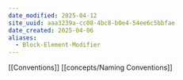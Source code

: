 ```yaml
---
date_modified: 2025-04-12
site_uuid: aaa3239a-cc08-4bc8-b0e4-54ee6c5bbfae
date_created: 2025-04-06
aliases:
  - Block-Element-Modifier
---
```


[[Conventions]]
[[concepts/Naming Conventions]]